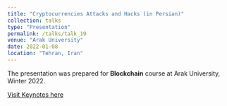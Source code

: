 ```yaml
---
title: "Cryptocurrencies Attacks and Hacks (in Persian)"
collection: talks
type: "Presentation"
permalink: /talks/talk_19
venue: "Arak University"
date: 2022-01-08
location: "Tehran, Iran"
---
```


The presentation was prepared for **Blockchain** course at Arak University, Winter 2022.

[Visit Keynotes here](https://alirezasn.ir/files/talks/talk_19_slides.pdf)